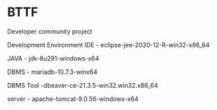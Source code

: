 # BTTF
Developer community project


Development Environment
IDE - eclipse-jee-2020-12-R-win32-x86_64

JAVA - jdk-8u291-windows-x64

DBMS - mariadb-10.7.3-winx64

DBMS Tool -dbeaver-ce-21.3.5-win32.win32.x86_64

server - apache-tomcat-9.0.56-windows-x64
